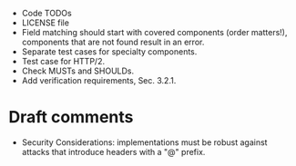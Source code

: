 * Code TODOs
* LICENSE file
* Field matching should start with covered components (order matters!), components that are not found result in an error.
* Separate test cases for specialty components.
* Test case for HTTP/2.
* Check MUSTs and SHOULDs.
* Add verification requirements, Sec. 3.2.1.

# Draft comments
* Security Considerations: implementations must be robust against attacks that introduce headers with a "@" prefix.